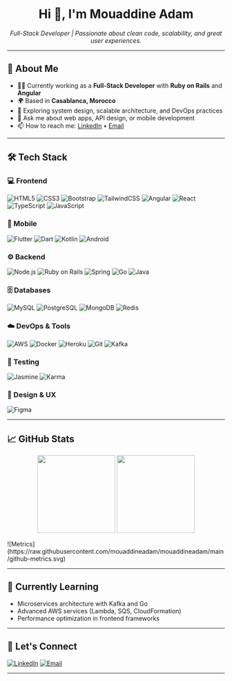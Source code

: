 <h1 align="center">Hi 👋, I'm Mouaddine Adam</h1>

<p align="center">
  <em>Full-Stack Developer | Passionate about clean code, scalability, and great user experiences.</em>
</p>

---

## 🚀 About Me

- 👨‍💻 Currently working as a **Full-Stack Developer** with **Ruby on Rails** and **Angular**  
- 🌍 Based in **Casablanca, Morocco**
- 🧠 Exploring system design, scalable architecture, and DevOps practices
- 💬 Ask me about web apps, API design, or mobile development
- 📫 How to reach me: [LinkedIn](https://www.linkedin.com/in/your-profile) • [Email](mailto:your.email@example.com)

---

## 🛠️ Tech Stack

### 💻 Frontend
![HTML5](https://img.shields.io/badge/-HTML5-E34F26?logo=html5&logoColor=white)
![CSS3](https://img.shields.io/badge/-CSS3-1572B6?logo=css3&logoColor=white)
![Bootstrap](https://img.shields.io/badge/-Bootstrap-7952B3?logo=bootstrap&logoColor=white)
![TailwindCSS](https://img.shields.io/badge/-Tailwind-06B6D4?logo=tailwindcss&logoColor=white)
![Angular](https://img.shields.io/badge/-Angular-DD0031?logo=angular&logoColor=white)
![React](https://img.shields.io/badge/-React-61DAFB?logo=react&logoColor=black)
![TypeScript](https://img.shields.io/badge/-TypeScript-3178C6?logo=typescript&logoColor=white)
![JavaScript](https://img.shields.io/badge/-JavaScript-F7DF1E?logo=javascript&logoColor=black)

### 📱 Mobile
![Flutter](https://img.shields.io/badge/-Flutter-02569B?logo=flutter&logoColor=white)
![Dart](https://img.shields.io/badge/-Dart-0175C2?logo=dart&logoColor=white)
![Kotlin](https://img.shields.io/badge/-Kotlin-7F52FF?logo=kotlin&logoColor=white)
![Android](https://img.shields.io/badge/-Android-3DDC84?logo=android&logoColor=white)

### ⚙️ Backend
![Node.js](https://img.shields.io/badge/-Node.js-339933?logo=node.js&logoColor=white)
![Ruby on Rails](https://img.shields.io/badge/-Rails-CC0000?logo=ruby-on-rails&logoColor=white)
![Spring](https://img.shields.io/badge/-Spring-6DB33F?logo=spring&logoColor=white)
![Go](https://img.shields.io/badge/-Go-00ADD8?logo=go&logoColor=white)
![Java](https://img.shields.io/badge/-Java-007396?logo=java&logoColor=white)

### 🗄️ Databases
![MySQL](https://img.shields.io/badge/-MySQL-4479A1?logo=mysql&logoColor=white)
![PostgreSQL](https://img.shields.io/badge/-PostgreSQL-336791?logo=postgresql&logoColor=white)
![MongoDB](https://img.shields.io/badge/-MongoDB-47A248?logo=mongodb&logoColor=white)
![Redis](https://img.shields.io/badge/-Redis-DC382D?logo=redis&logoColor=white)

### ☁️ DevOps & Tools
![AWS](https://img.shields.io/badge/-AWS-232F3E?logo=amazon-aws&logoColor=white)
![Docker](https://img.shields.io/badge/-Docker-2496ED?logo=docker&logoColor=white)
![Heroku](https://img.shields.io/badge/-Heroku-430098?logo=heroku&logoColor=white)
![Git](https://img.shields.io/badge/-Git-F05032?logo=git&logoColor=white)
![Kafka](https://img.shields.io/badge/-Kafka-231F20?logo=apache-kafka&logoColor=white)

### 🧪 Testing
![Jasmine](https://img.shields.io/badge/-Jasmine-8A4182?logo=jasmine&logoColor=white)
![Karma](https://img.shields.io/badge/-Karma-589636?logo=karma&logoColor=white)

### 🎨 Design & UX
![Figma](https://img.shields.io/badge/-Figma-F24E1E?logo=figma&logoColor=white)

---

## 📈 GitHub Stats

<p align="center">
  <img src="https://github-readme-stats.vercel.app/api?username=gitadam0&show_icons=true&theme=tokyonight" height="180px" />
  <img src="https://github-readme-stats.vercel.app/api/top-langs/?username=gitadam0&layout=compact&theme=tokyonight" height="180px" />
</p>
<!-- WakaTime stats -->
![Metrics](https://raw.githubusercontent.com/mouaddineadam/mouaddineadam/main/github-metrics.svg)


---

## 🧠 Currently Learning

- Microservices architecture with Kafka and Go
- Advanced AWS services (Lambda, SQS, CloudFormation)
- Performance optimization in frontend frameworks

---

## 🤝 Let's Connect

<p>
  <a href="https://www.linkedin.com/in/your-profile"><img alt="LinkedIn" src="https://img.shields.io/badge/-LinkedIn-blue?logo=linkedin&logoColor=white"></a>
  <a href="mailto:your.email@example.com"><img alt="Email" src="https://img.shields.io/badge/-Email-D14836?logo=gmail&logoColor=white"></a>
</p>

---
